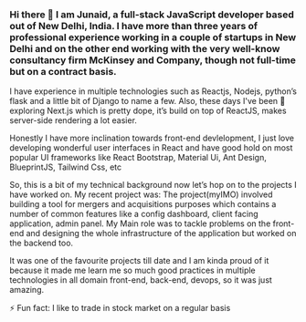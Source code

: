 ### Hi there 👋 I am Junaid, a full-stack JavaScript developer based out of New Delhi, India. I have more than three years of professional experience working in a couple of startups in New Delhi and on the other end working with the very well-know consultancy firm McKinsey and Company, though not full-time but on a contract basis. 

I have experience in multiple technologies such as Reactjs, Nodejs, python’s flask and a little bit of Django to name a few. Also, these days I've been 🌱 exploring  Next.js which is pretty dope, it’s build on top of ReactJS, makes server-side rendering a lot easier.

Honestly I have more inclination towards front-end devlelopment, I just love developing wonderful user interfaces in React and have good hold on most popular UI frameworks like React Bootstrap, Material Ui, Ant Design, BlueprintJS, Tailwind Css, etc

So, this is a bit of my technical background now let’s hop on to the projects I have worked on.
My recent project was:
The project(myIMO) involved building a tool for mergers and acquisitions purposes which contains a number of common features like a config dashboard, client facing application, admin panel. My Main role was to tackle problems on the front-end and designing the whole infrastructure of the application but worked on the backend too.

It was one of the favourite projects till date and I am kinda proud of it because it made me learn me so much good practices in multiple technologies in all domain front-end, back-end, devops, so it was just amazing. 

⚡ Fun fact: I like to trade in stock market on a regular basis
<!--
**JustJunaid/JustJunaid** is a ✨ _special_ ✨ repository because its `README.md` (this file) appears on your GitHub profile.

Here are some ideas to get you started:

- 👯 I’m looking to collaborate on ...
- 🤔 I’m looking for help with ...
- 💬 Ask me about ...
- 📫 How to reach me: ...
- 😄 Pronouns: ...
- 
-->
